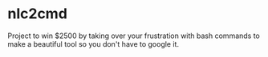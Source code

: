 # nlc2cmd

Project to win $2500 by taking over your frustration with bash commands to make a beautiful tool so you don't have to google it. 